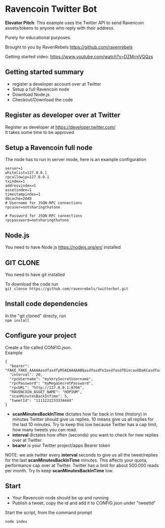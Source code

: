 # Ravencoin Twitter Bot

**Elevator Pitch**: This example uses the Twitter API to send Ravencoin assets/tokens to anyone who reply with their address.

Purely for educational purposes.

Brought to you by RavenRebels https://github.com/ravenrebels

Getting started video: https://www.youtube.com/watch?v=DZMrnjVQQzs

## Getting started summary
- register a developer account over at Twitter
- Setup a full Ravencoin node
- Download Node.js
- Checkout/Download the code

## Register as developer over at Twitter

Register as developer at https://developer.twitter.com/ \
It takes some time to be approved

## Setup a Ravencoin full node

The node has to run in server mode, here is an example configuration

```# Accept command line and JSON-RPC commands.
server=1
whitelist=127.0.0.1
rpcallowip=127.0.0.1
txindex=1
addressindex=1
assetindex=1
timestampindex=1
dbcache=2048
# Username for JSON-RPC connections
rpcuser=notsharingthatone

# Password for JSON-RPC connections
rpcpassword=notsharingthatone
```

## Node.js

You need to have Node.js https://nodejs.org/en/ installed

## GIT CLONE

You need to have git installed

To download the code run\
`git clonse https://github.com/ravenrebels/twitterbot.git`

## Install code dependencies

In the "git cloned" directy, run\
```npm install ```

## Configure your project
Create a file called CONFIG.json.\
Example
```
{
  "bearer": "FAKE_FAKE_AAAAAasdfasdfyMSAEAAAAABQasdfasdfeIasdfasdfDincauODaKCasdfasdffXkA3001KLcQUps02bAeasdfasdf4g",
  "interval": 20,
  "rpcUsername": "myVerySecretUsername",
  "rpcPassword": "myMegaSecretPassword",
  "rpcURL": "http://127.0.0.1:8766",
  "RAVENCOIN_ASSET_NAME": "HOPIUM",
  "scanMinutesBackInTime": 5,
  "tweetId": "1111222233334444"
}
```
- **scanMinutesBackInTime** dictates how far back in time (history) in minutes Twitter should give us replies. 10 means give us all replies for the last 10 minutes. Try to keep this low because Twitter has a cap limit, how many tweets you can read.
- **interval** dictates how often (seconds) you want to check for new replies over at Twitter.
- **bearer** is your Twitter project/apps Bearer token

NOTE: we ask twitter every **interval** seconds to give us all the tweet/replies for the last **scanMinutesBackInTime** minutes.
This affects your quota, performance cap over at Twitter.
Twitter has a limit for about 500.000 reads per month.
Try to keep **scanMinutesBackInTime** low.

## Start
- Your Ravencoin node should be up and running
- Publish a tweet, copy the id and add it to CONFIG.json under "tweetId"

Start the script, from the command prompt

```node index ```
